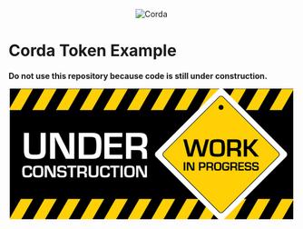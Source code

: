<p align="center">
  <img src="https://www.corda.net/wp-content/uploads/2016/11/fg005_corda_b.png" alt="Corda" width="500">
</p>

# Corda Token Example

**Do not use this repository because code is still under construction.**

<p align="center">
  <img src="img/alert.jpg"  width="500">
</p>
